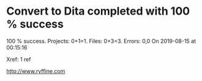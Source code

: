 # Convert to Dita  completed with 100 % success

100 % success. Projects: 0+1=1.  Files: 0+3=3. Errors: 0,0  On 2019-08-15 at 00:15:16

Xref: 1 ref



http://www.ryffine.com
